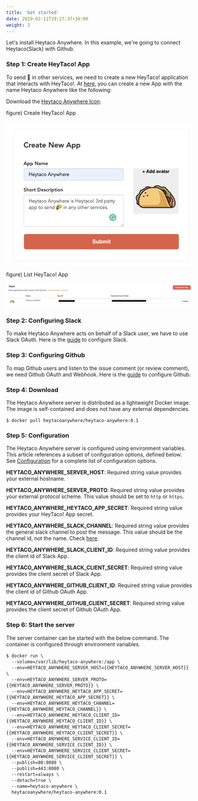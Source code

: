 ```yaml
---
title: 'Get started'
date: 2019-02-11T19:27:37+10:00
weight: 3
---
```


Let's install Heytaco Anywhere. In this example, we're going to connect Heytaco(Slack) with Github.

### Step 1: Create HeyTaco! App

To send  🌮  in other services, we need to create a new HeyTaco! application that interacts with HeyTaco!.  At [here](https://www.heytaco.chat/team/apps/create), you can create a new App with the name Heytaco Anywhere like the following:

Download the [Heytaco Anywhere Icon](/images/taco.png).

figure) Create HeyTaco! App

![Heytaco Create App](/images/heytaco-create-app.png)

figure) List HeyTaco! App

![Heytaco Apps](/images/heytaco-apps.png)


### Step 2: Configuring Slack 

To make Heytaco Anywhere acts on behalf of a Slack user, we have to use Slack OAuth. Here is the [guide](/docs/configuration#slack) to configure Slack.

### Step 3:  Configuring Github

To map Github users and listen to the issue comment (or review comment), we need Github OAuth and Webhook. Here is the [guide](/docs/configuration#github) to configure Github.

### Step 4: Download

The Heytaco Anywhere server is distributed as a lightweight Docker image. The image is self-contained and does not have any external dependencies.

```shell
$ docker pull heytacoanywhere/heytaco-anywhere:0.1
```

### Step 5: Configuration

The Heytaco Anywhere server is configured using environment variables. This article references a subset of configuration options, defined below. See [Configuration](/docs/reference) for a complete list of configuration options.

**HEYTACO_ANYWHERE_SERVER_HOST**: Required string value provides your external hostname.

**HEYTACO_ANYWHERE_SERVER_PROTO**: Required string value provides your external protocol scheme. This value should be set to `http` or `https`. 

**HEYTACO_ANYWHERE_HEYTACO_APP_SECRET**: Required string value provides your HeyTaco! App secret.

**HEYTACO_ANYWHERE_SLACK_CHANNEL**: Required string value provides the general slack channel to post the message. This value should be the channel id, not the name. Check [here](https://stackoverflow.com/questions/40940327/what-is-the-simplest-way-to-find-a-slack-team-id-and-a-channel-id).

**HEYTACO_ANYWHERE_SLACK_CLIENT_ID**: Required string value provides the client id of Slack App.

**HEYTACO_ANYWHERE_SLACK_CLIENT_SECRET**: Required string value provides the client secret of Slack App.

**HEYTACO_ANYWHERE_GITHUB_CLIENT_ID**: Required string value provides the client id of Github OAuth App.

**HEYTACO_ANYWHERE_GITHUB_CLIENT_SECRET**: Required string value provides the client secret of Github OAuth App.

### Step 6: Start the server

The server container can be started with the below command. The container is configured through environment variables. 

```shell
$ docker run \
  --volume=/var/lib/heytaco-anywhere:/app \
  --env=HEYTACO_ANYWHERE_SERVER_HOST={{HEYTACO_ANYWHERE_SERVER_HOST}} \
  --env=HEYTACO_ANYWHERE_SERVER_PROTO={{HEYTACO_ANYWHERE_SERVER_PROTO}} \
  --env=HEYTACO_ANYWHERE_HEYTACO_APP_SECRET={{HEYTACO_ANYWHERE_HEYTACO_APP_SECRET}} \
  --env=HEYTACO_ANYWHERE_HEYTACO_CHANNEL={{HEYTACO_ANYWHERE_HEYTACO_CHANNEL}} \
  --env=HEYTACO_ANYWHERE_HEYTACO_CLIENT_ID={{HEYTACO_ANYWHERE_HEYTACO_CLIENT_ID}} \
  --env=HEYTACO_ANYWHERE_HEYTACO_CLIENT_SECRET={{HEYTACO_ANYWHERE_HEYTACO_CLIENT_SECRET}} \
  --env=HEYTACO_ANYWHERE_SERVICE_CLIENT_ID={{HEYTACO_ANYWHERE_SERVICE_CLIENT_ID}} \
  --env=HEYTACO_ANYWHERE_SERVICE_CLIENT_SECRET={{HEYTACO_ANYWHERE_SERVICE_CLIENT_SECRET}} \
  --publish=80:8080 \
  --publish=443:8080 \
  --restart=always \
  --detach=true \
  --name=heytaco-anywhere \
  heytacoanywhere/heytaco-anywhere:0.1
```
